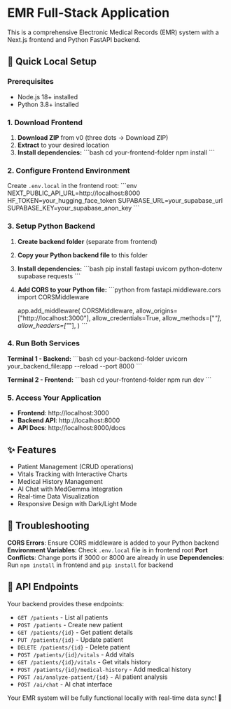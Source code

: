 # EMR Full-Stack Application

This is a comprehensive Electronic Medical Records (EMR) system with a Next.js frontend and Python FastAPI backend.

## 🚀 Quick Local Setup

### Prerequisites
- Node.js 18+ installed
- Python 3.8+ installed

### 1. Download Frontend
1. **Download ZIP** from v0 (three dots → Download ZIP)
2. **Extract** to your desired location
3. **Install dependencies:**
   \`\`\`bash
   cd your-frontend-folder
   npm install
   \`\`\`

### 2. Configure Frontend Environment
Create `.env.local` in the frontend root:
\`\`\`env
NEXT_PUBLIC_API_URL=http://localhost:8000
HF_TOKEN=your_hugging_face_token
SUPABASE_URL=your_supabase_url
SUPABASE_KEY=your_supabase_anon_key
\`\`\`

### 3. Setup Python Backend
1. **Create backend folder** (separate from frontend)
2. **Copy your Python backend file** to this folder
3. **Install dependencies:**
   \`\`\`bash
   pip install fastapi uvicorn python-dotenv supabase requests
   \`\`\`
4. **Add CORS to your Python file:**
   \`\`\`python
   from fastapi.middleware.cors import CORSMiddleware
   
   app.add_middleware(
       CORSMiddleware,
       allow_origins=["http://localhost:3000"],
       allow_credentials=True,
       allow_methods=["*"],
       allow_headers=["*"],
   )
   \`\`\`

### 4. Run Both Services

**Terminal 1 - Backend:**
\`\`\`bash
cd your-backend-folder
uvicorn your_backend_file:app --reload --port 8000
\`\`\`

**Terminal 2 - Frontend:**
\`\`\`bash
cd your-frontend-folder
npm run dev
\`\`\`

### 5. Access Your Application
- **Frontend**: http://localhost:3000
- **Backend API**: http://localhost:8000
- **API Docs**: http://localhost:8000/docs

## ✨ Features
- Patient Management (CRUD operations)
- Vitals Tracking with Interactive Charts
- Medical History Management
- AI Chat with MedGemma Integration
- Real-time Data Visualization
- Responsive Design with Dark/Light Mode

## 🔧 Troubleshooting

**CORS Errors**: Ensure CORS middleware is added to your Python backend
**Environment Variables**: Check `.env.local` file is in frontend root
**Port Conflicts**: Change ports if 3000 or 8000 are already in use
**Dependencies**: Run `npm install` in frontend and `pip install` for backend

## 📡 API Endpoints
Your backend provides these endpoints:
- `GET /patients` - List all patients
- `POST /patients` - Create new patient
- `GET /patients/{id}` - Get patient details
- `PUT /patients/{id}` - Update patient
- `DELETE /patients/{id}` - Delete patient
- `POST /patients/{id}/vitals` - Add vitals
- `GET /patients/{id}/vitals` - Get vitals history
- `POST /patients/{id}/medical-history` - Add medical history
- `POST /ai/analyze-patient/{id}` - AI patient analysis
- `POST /ai/chat` - AI chat interface

Your EMR system will be fully functional locally with real-time data sync! 🏥
